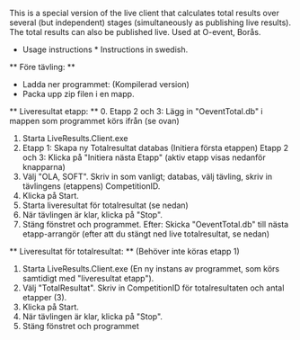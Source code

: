 ﻿This is a special version of the live client that calculates total results over several (but independent) stages (simultaneously as publishing live results). The total results can also be published live. Used at O-event, Borås.

* Usage instructions *
Instructions in swedish.

** Före tävling: **
- Ladda ner programmet:
(Kompilerad version)
- Packa upp zip filen i en mapp.

** Liveresultat etapp: **
0. Etapp 2 och 3: Lägg in "OeventTotal.db" i mappen som programmet körs ifrån (se ovan)
1. Starta LiveResults.Client.exe
2. Etapp 1: Skapa ny Totalresultat databas (Initiera första etappen)
   Etapp 2 och 3: Klicka på "Initiera nästa Etapp" (aktiv etapp visas nedanför knapparna)
3. Välj "OLA, SOFT". Skriv in som vanligt; databas, välj tävling, skriv in tävlingens (etappens) CompetitionID. 
4. Klicka på Start.
5. Starta liveresultat för totalresultat (se nedan)
6. När tävlingen är klar, klicka på "Stop".
7. Stäng fönstret och programmet.
Efter: Skicka "OeventTotal.db" till nästa etapp-arrangör (efter att du stängt ned live totalresultat, se nedan)

** Liveresultat för totalresultat: ** 
(Behöver inte köras etapp 1)
1. Starta LiveResults.Client.exe (En ny instans av programmet, som körs samtidigt med "liveresultat etapp").
2. Välj "TotalResultat". Skriv in CompetitionID för totalresultaten och antal etapper (3).
3. Klicka på Start.
4. När tävlingen är klar, klicka på "Stop". 
5. Stäng fönstret och programmet
